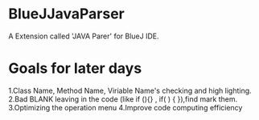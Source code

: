 # BlueJJavaParser
A Extension called 'JAVA Parer' for BlueJ IDE.
# Goals for later days
1.Class Name, Method Name, Viriable Name's checking and high lighting.
2.Bad BLANK leaving in the code
(like if            (){} , if(         )     { }),find mark them.
3.Optimizing the operation menu
4.Improve code computing efficiency
